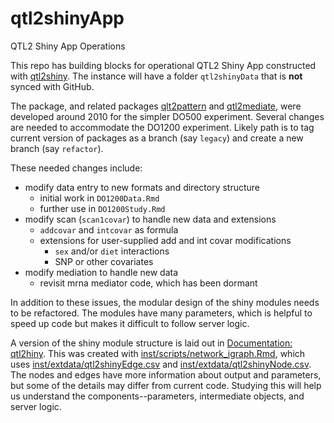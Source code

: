 # qtl2shinyApp
QTL2 Shiny App Operations

This repo has building blocks for operational QTL2 Shiny App
constructed with
[qtl2shiny](https://github.com/byandell-sysgen/qtl2shiny).
The instance will have a folder `qtl2shinyData` that is **not**
synced with GitHub.

The package, and related packages
[qlt2pattern](https://github.com/byandell-sysgen/qtl2pattern)
and
[qtl2mediate](https://github.com/byandell-sysgen/qtl2mediate),
were developed around 2010 for the simpler DO500 experiment.
Several changes are needed to accommodate the DO1200 experiment.
Likely path is to tag current version of packages as a branch
(say `legacy`) and create a new branch (say `refactor`).

These needed changes include:

- modify data entry to new formats and directory structure
  - initial work in `DO1200Data.Rmd`
  - further use in `DO1200Study.Rmd`
- modify scan (`scan1covar`) to handle new data and extensions
  - `addcovar` and `intcovar` as formula
  - extensions for user-supplied add and int covar modifications
    - `sex` and/or `diet` interactions
    - SNP or other covariates
- modify mediation to handle new data
  - revisit mrna mediator code, which has been dormant

In addition to these issues, the modular design of the shiny modules
needs to be refactored.
The modules have many parameters, which is helpful to speed up code
but makes it difficult to follow server logic.

A version of the shiny module structure is laid out in
[Documentation: qtl2hiny](https://github.com/AttieLab-Systems-Genetics/Documentation/blob/main/ShinyApps.md#qtl2shiny-localized-qtl-analysis-and-visualization).
This was created with 
[inst/scripts/network_igraph.Rmd](https://github.com/byandell-sysgen/qtl2shiny/blob/master/inst/scripts/network_igraph.Rmd),
which uses 
[inst/extdata/qtl2shinyEdge.csv](https://github.com/byandell-sysgen/qtl2shiny/blob/master/inst/extdata/qtl2shinyEdge.csv)
and
[inst/extdata/qtl2shinyNode.csv](https://github.com/byandell-sysgen/qtl2shiny/blob/master/inst/extdata/qtl2shinyNode.csv).
The nodes and edges have more information about output and parameters,
but some of the details may differ from current code.
Studying this will help us understand the components--parameters,
intermediate objects, and server logic.
